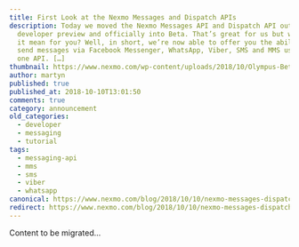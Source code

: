 ```yaml
---
title: First Look at the Nexmo Messages and Dispatch APIs
description: Today we moved the Nexmo Messages API and Dispatch API out of
  developer preview and officially into Beta. That’s great for us but what does
  it mean for you? Well, in short, we’re now able to offer you the ability to
  send messages via Facebook Messenger, WhatsApp, Viber, SMS and MMS using just
  one API. […]
thumbnail: https://www.nexmo.com/wp-content/uploads/2018/10/Olympus-Beta-tech2-3.png
author: martyn
published: true
published_at: 2018-10-10T13:01:50
comments: true
category: announcement
old_categories:
  - developer
  - messaging
  - tutorial
tags:
  - messaging-api
  - mms
  - sms
  - viber
  - whatsapp
canonical: https://www.nexmo.com/blog/2018/10/10/nexmo-messages-dispatch-apis-dr
redirect: https://www.nexmo.com/blog/2018/10/10/nexmo-messages-dispatch-apis-dr
---
```

Content to be migrated...